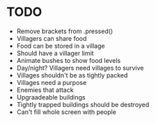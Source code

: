 # TODO #

* Remove brackets from .pressed()
* Villagers can share food
* Food can be stored in a village
* Should have a villager limit
* Animate bushes to show food levels
* Day/night? Villagers need villages to survive
* Villages shouldn't be as tightly packed
* Villages need a purpose
* Enemies that attack
* Upgraadeable buildings
* Tightly trapped buildings should be destroyed
* Can't fill whole screen with people
